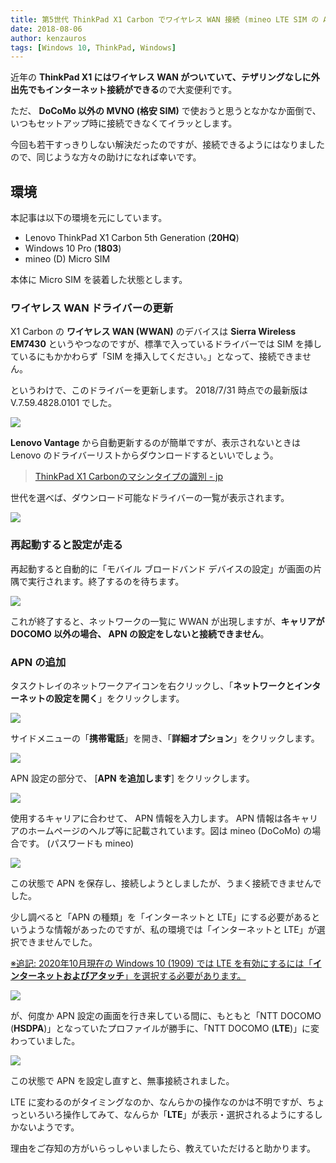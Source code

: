 ```yaml
---
title: 第5世代 ThinkPad X1 Carbon でワイヤレス WAN 接続 (mineo LTE SIM の APN 設定)
date: 2018-08-06
author: kenzauros
tags: [Windows 10, ThinkPad, Windows]
---
```


近年の **ThinkPad X1 にはワイヤレス WAN がついていて、テザリングなしに外出先でもインターネット接続ができる**ので大変便利です。

ただ、 **DoCoMo 以外の MVNO (格安 SIM)** で使おうと思うとなかなか面倒で、いつもセットアップ時に接続できなくてイラッとします。

今回も若干すっきりしない解決だったのですが、接続できるようにはなりましたので、同じような方々の助けになれば幸いです。

## 環境

本記事は以下の環境を元にしています。

- Lenovo ThinkPad X1 Carbon 5th Generation (**20HQ**)
- Windows 10 Pro (**1803**)
- mineo (D) Micro SIM

本体に Micro SIM を装着した状態とします。

### ワイヤレス WAN ドライバーの更新

X1 Carbon の **ワイヤレス WAN (WWAN)** のデバイスは **Sierra Wireless EM7430** というやつなのですが、標準で入っているドライバーでは SIM を挿しているにもかかわらず「SIM を挿入してください。」となって、接続できません。

というわけで、このドライバーを更新します。 2018/7/31 時点での最新版は V.7.59.4828.0101 でした。

![](images/5th-gen-thinkpad-x1-carbon-wireless-wan-1.png)

**Lenovo Vantage** から自動更新するのが簡単ですが、表示されないときは Lenovo のドライバーリストからダウンロードするといいでしょう。

>[ThinkPad X1 Carbonのマシンタイプの識別 - jp](https://support.lenovo.com/jp/ja/solutions/x1-carbon-help)

世代を選べば、ダウンロード可能なドライバーの一覧が表示されます。

![](images/5th-gen-thinkpad-x1-carbon-wireless-wan-2.png)

### 再起動すると設定が走る

再起動すると自動的に「モバイル ブロードバンド デバイスの設定」が画面の片隅で実行されます。終了するのを待ちます。

![](images/5th-gen-thinkpad-x1-carbon-wireless-wan-3.png)

これが終了すると、ネットワークの一覧に WWAN が出現しますが、**キャリアが DOCOMO 以外の場合、 APN の設定をしないと接続できません**。

### APN の追加

タスクトレイのネットワークアイコンを右クリックし、「**ネットワークとインターネットの設定を開く**」をクリックします。

![](images/5th-gen-thinkpad-x1-carbon-wireless-wan-4.png)

サイドメニューの「**携帯電話**」を開き、「**詳細オプション**」をクリックします。

![](images/5th-gen-thinkpad-x1-carbon-wireless-wan-5.png)

APN 設定の部分で、 [**APN を追加します**] をクリックします。

![](images/5th-gen-thinkpad-x1-carbon-wireless-wan-6.png)

使用するキャリアに合わせて、 APN 情報を入力します。 APN 情報は各キャリアのホームページのヘルプ等に記載されています。図は mineo (DoCoMo) の場合です。 (パスワードも mineo)

![](images/5th-gen-thinkpad-x1-carbon-wireless-wan-7.png)

この状態で APN を保存し、接続しようとしましたが、うまく接続できませんでした。

少し調べると「APN の種類」を「インターネットと LTE」にする必要があるというような情報があったのですが、私の環境では「インターネットと LTE」が選択できませんでした。

<ins>※追記: 2020年10月現在の Windows 10 (1909) では LTE を有効にするには「**インターネットおよびアタッチ**」を選択する必要があります。</ins>

![](images/5th-gen-thinkpad-x1-carbon-wireless-wan-8.png)

が、何度か APN 設定の画面を行き来している間に、もともと「NTT DOCOMO (**HSDPA**)」となっていたプロファイルが勝手に、「NTT DOCOMO (**LTE**)」に変わっていました。

![](images/5th-gen-thinkpad-x1-carbon-wireless-wan-9.png)

この状態で APN を設定し直すと、無事接続されました。

LTE に変わるのがタイミングなのか、なんらかの操作なのかは不明ですが、ちょっといろいろ操作してみて、なんらか「**LTE**」が表示・選択されるようにするしかないようです。

理由をご存知の方がいらっしゃいましたら、教えていただけると助かります。


